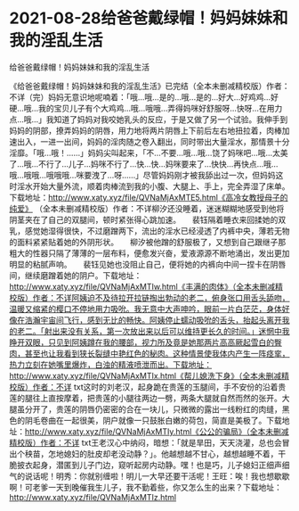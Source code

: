 # 2021-08-28给爸爸戴绿帽！妈妈妹妹和我的淫乱生活



给爸爸戴绿帽！妈妈妹妹和我的淫乱生活




《给爸爸戴绿帽！妈妈妹妹和我的淫乱生活》已完结（全本未删减精校版）作者：不详（完）妈妈无意识地呢喃着：「哦…哦…是的…哦…是的…好大…好鸡鸡…好硬…哦…我的宝贝儿子有个大鸡鸡…哦…哦哦…弄得妈咪好舒服呀…快呀…在用力点…哦…」我知道了妈妈对我咬她乳头的反应，于是又做了另一个试验。我伸手到妈妈的阴部，撩弄妈妈的阴唇，用力地将两片阴唇上下前后左右地扭拉着，肉棒加速出入，一进一出间，妈妈的淫肉随之卷入翻出，同时带出大量淫水，那情景十分淫靡。「哦…哦！……」妈妈尖叫起来，「不…不要…哦…哦…饶了妈咪吧…哦…太美了…哦…不行了…儿子…妈咪不行了…快…快…妈咪要来了…快快…再快点…哦…哦…哦哦…哦哦哦…咪要洩了…呀……」尽管妈妈刚才被我舔出过一次，但妈妈这时淫水开始大量外流，顺着肉棒流到我的小腹、大腿上、手上，完全弄湿了床单。下载地址：http://www.xaty.xyz/file/QVNaMjAxMTE5.html《高冷女教授母子的纯爱》 （全本未删减精校版）作者：不详柳汐还没睡着，迷迷糊糊地感受到他将阴茎夹在了自己的双腿间，顿时紧张得心跳加速。　　裴钰隔着睡衣来回揉她的双乳，感觉她湿得很快，不过磨蹭两下，流出的淫水已经浸透了内裤中央，薄若无物的面料紧紧贴着她的外阴形状。　　柳汐被他蹭的舒服极了，又想到自己跟继子那粗大的性器只隔了薄薄的一层布料，便愈发兴奋，爱液源源不断地涌出，发出更加明显的粘腻声响。　　裴钰见她也没阻止自己，便将她的内裤向中间一捏卡在阴唇间，继续磨蹭着她的阴户。下载地址：http://www.xaty.xyz/file/QVNaMjAxMTIw.html《丰满的肉体》（全本未删减精校版）作者：不详阿姨迫不及待拉开拉链掏出勃动的老二，俯身张口用舌头舔吻，温暖又缩紧的樱口不停地用力吸吮。我无意中大声呻吟，眼前一片白茫茫，身体好像在浩瀚宇宙间飞行，感到无比的畅快。阿姨停止蠕动吸吮的舌头，抬起头离开我的老二。「射出来没有关系，第一次放出来以后可以维持更长久的时间。」迷惘中我睁开双眼，只见到阿姨蹲在我的腰部，视力所及竟是她那两片高高厥起雪白的臀肉，甚至也让我看到狭长裂缝中艳红色的秘肉。这种情景使我体内产生一阵痉挛，热力立刻在她嘴里爆炸，白浊的精液喷泄而出。下载地址：http://www.xaty.xyz/file/QVNaMjAxMTIx.html《帮儿媳洗下身》（全本未删减精校版）作者：不详 txt这时的刘老汉，起身跪在贵莲的玉腿间，手不安份的沿着贵莲的腿往上直按摩着，把贵莲的小腿往两边一劈，两条大腿就自然而然的张开。大腿虽分开了，贵莲的阴唇仍密密的合在一块儿，只微微的露出一线粉红的肉缝，黑色的阴毛卷曲在一起很美，阴户就像一只鼓胀白嫩的荷包，简直是美极了。下载地址：http://www.xaty.xyz/file/QVNaMjAxMTIy.html《公公的骗局》（全本未删减精校版）作者：不详 txt王老汉心中纳闷，暗想：「就是旱田，天天浇灌，总也会冒出个秧苗，怎地媳妇的肚皮却老没动静？」。他越想越不甘心，越想越睡不着，干脆披衣起身，潜匿到儿子门边，窥听起房内动静。嘿！也是巧，儿子媳妇正细声细气的说话呢！明秀：你就别缠啦！明儿一大早还要干活呢！王旺：唉！我也想歇歇啊！可老爹一天到晚催我生儿子，我不勤着些，你又怎么生的出来？下载地址：http://www.xaty.xyz/file/QVNaMjAxMTIz.html


